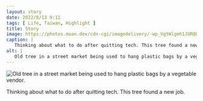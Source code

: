 ```yaml
---
layout: story
date: 2022/8/13 9:11
tags: [ Life, Taiwan, Highlight ]
title: Story
image: https://photos.muan.dev/cdn-cgi/imagedelivery/-wp_VgtWlgmh1JURQ8t1mg/4114c3ac-7502-4955-3112-3d14b5a3ef00/public
caption: |
   Thinking about what to do after quitting tech. This tree found a new job.
alt: |
   Old tree in a street market being used to hang plastic bags by a vegetable vendor.
---
```


![Old tree in a street market being used to hang plastic bags by a vegetable vendor.](https://photos.muan.dev/cdn-cgi/imagedelivery/-wp_VgtWlgmh1JURQ8t1mg/4114c3ac-7502-4955-3112-3d14b5a3ef00/public)

Thinking about what to do after quitting tech. This tree found a new job.
